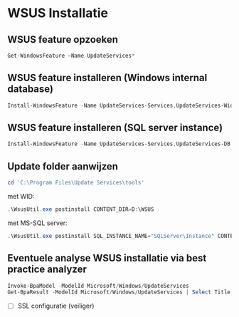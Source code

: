 # WSUS Installatie

## WSUS feature opzoeken
```powershell
Get-WindowsFeature –Name UpdateServices*
```

## WSUS feature installeren (Windows internal database)
```powershell
Install-WindowsFeature -Name UpdateServices-Services,UpdateServices-WidDB -IncludeManagementTools
```

## WSUS feature installeren (SQL server instance)
```powershell
Install-WindowsFeature -Name UpdateServices-Services,UpdateServices-DB -IncludeManagementTools
```

## Update folder aanwijzen
```powershell
cd 'C:\Program Files\Update Services\tools'
```
met WID:
```powershell
.\WsusUtil.exe postinstall CONTENT_DIR=D:\WSUS
```
met MS-SQL server:
```powershell
.\WsusUtil.exe postinstall SQL_INSTANCE_NAME="SQLServer\Instance" CONTENT_DIR=D:\WSUS
```

## Eventuele analyse WSUS installatie via best practice analyzer
```powershell
Invoke-BpaModel -ModelId Microsoft/Windows/UpdateServices
Get-BpaResult -ModelId Microsoft/Windows/UpdateServices | Select Title,Severity,Compliance | Format-List
```

- [ ] SSL configuratie (veiliger)